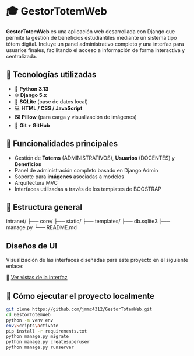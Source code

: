 # 🎓 GestorTotemWeb

**GestorTotemWeb** es una aplicación web desarrollada con Django que permite la gestión de beneficios estudiantiles mediante un sistema tipo tótem digital. Incluye un panel administrativo completo y una interfaz para usuarios finales, facilitando el acceso a información de forma interactiva y centralizada.

## 🧰 Tecnologías utilizadas

- 🐍 **Python 3.13**
- 🌐 **Django 5.x**
- 💾 **SQLite** (base de datos local)
- 💻 **HTML / CSS / JavaScript**
- 🖼️ **Pillow** (para carga y visualización de imágenes)
- 🔧 **Git + GitHub**

## 🎯 Funcionalidades principales

- Gestión de **Totems** (ADMINISTRATIVOS), **Usuarios** (DOCENTES) y **Beneficios**
- Panel de administración completo basado en Django Admin
- Soporte para **imágenes** asociadas a modelos
- Arquitectura MVC
- Interfaces utilizadas a través de los templates de BOOSTRAP

## 📂 Estructura general

intranet/
├── core/
├── static/
├── templates/
├── db.sqlite3
├── manage.py
└── README.md


## Diseños de UI

Visualización de las interfaces diseñadas para este proyecto en el siguiente enlace:

🔗 [Ver vistas de la interfaz](https://inacapmailcl-my.sharepoint.com/:f:/g/personal/jose_munoz206_inacapmail_cl/EiOHxnc2ajJMreK9xmfrXRQB_Zu1_O5HkHn6o1jgJ8BfJg?e=mAijtU)


## 🚀 Cómo ejecutar el proyecto localmente

```bash
git clone https://github.com/jmmc4312/GestorTotemWeb.git
cd GestorTotemWeb
python -m venv env
env\Scripts\activate
pip install -r requirements.txt
python manage.py migrate
python manage.py createsuperuser
python manage.py runserver
